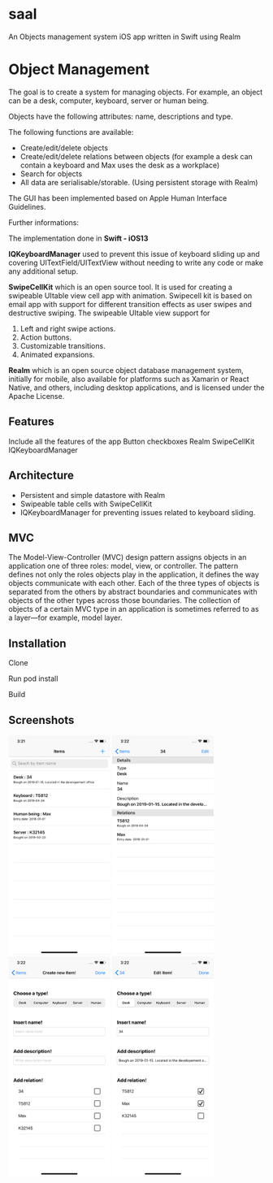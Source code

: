 # saal
An Objects management system iOS app written in Swift using Realm

# Object Management

The goal is to create a system for managing objects. For example, an object can be a desk, computer, keyboard, server or human being.

Objects have the following attributes: name, descriptions and type.

The following functions are available:

* Create/edit/delete objects
* Create/edit/delete relations between objects (for example a desk can contain a keyboard and Max uses the desk as a workplace)
* Search for objects
* All data are serialisable/storable. (Using persistent storage with Realm)

The GUI has been implemented based on  Apple Human Interface Guidelines.

Further informations:

The implementation done in **Swift - iOS13**

**IQKeyboardManager** used to prevent this issue of keyboard sliding up and covering UITextField/UITextView without needing to write any code or make any additional setup.

**SwipeCellKit** which is an open source tool. It is used for creating a swipeable UItable view cell app with animation. Swipecell kit is based on email app with support for different transition effects as user swipes and destructive swiping.
The swipeable UItable view support for
1. Left and right swipe actions.
2. Action buttons.
3. Customizable transitions.
4. Animated expansions.

**Realm** which is an open source object database management system, initially for mobile, also available for platforms such as Xamarin or React Native, and others, including desktop applications, and is licensed under the Apache License.

## Features
Include all the features of the app
Button checkboxes
Realm
SwipeCellKit
IQKeyboardManager


## Architecture
* Persistent and simple datastore with Realm
* Swipeable table cells with SwipeCellKit
* IQKeyboardManager for preventing issues related to keyboard sliding. 

## MVC
The Model-View-Controller (MVC) design pattern assigns objects in an application one of three roles: model, view, or controller. The pattern defines not only the roles objects play in the application, it defines the way objects communicate with each other. Each of the three types of objects is separated from the others by abstract boundaries and communicates with objects of the other types across those boundaries. The collection of objects of a certain MVC type in an application is sometimes referred to as a layer—for example, model layer.

## Installation
Clone

Run pod install

Build

## Screenshots

<img src="Documentation/screen_01.png" width="200"/> <img src="Documentation/screen_02.png" width="200"/> <img src="Documentation/screen_03.png" width="200"/> <img src="Documentation/screen_04.png" width="200"/>
